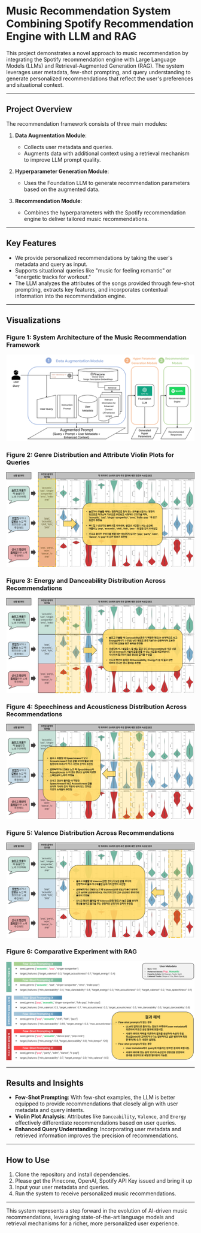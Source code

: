 # Music Recommendation System Combining Spotify Recommendation Engine with LLM and RAG

This project demonstrates a novel approach to music recommendation by integrating the Spotify recommendation engine with Large Language Models (LLMs) and Retrieval-Augmented Generation (RAG). The system leverages user metadata, few-shot prompting, and query understanding to generate personalized recommendations that reflect the user's preferences and situational context.

---

## Project Overview

The recommendation framework consists of three main modules:

1. **Data Augmentation Module**:
   - Collects user metadata and queries.
   - Augments data with additional context using a retrieval mechanism to improve LLM prompt quality.

2. **Hyperparameter Generation Module**:
   - Uses the Foundation LLM to generate recommendation parameters based on the augmented data.

3. **Recommendation Module**:
   - Combines the hyperparameters with the Spotify recommendation engine to deliver tailored music recommendations.

---

## Key Features

- We provide personalized recommendations by taking the user's metadata and query as input.
- Supports situational queries like "music for feeling romantic" or "energetic tracks for workout."
- The LLM analyzes the attributes of the songs provided through few-shot prompting, extracts key features, and incorporates contextual information into the recommendation engine.

---

## Visualizations

### **Figure 1**: System Architecture of the Music Recommendation Framework
![Figure 4](Image/그림10.png)

### **Figure 2**: Genre Distribution and Attribute Violin Plots for Queries
![Figure 5](Image/그림5.png)

### **Figure 3**: Energy and Danceability Distribution Across Recommendations
![Figure 6](Image/그림6.png)

### **Figure 4**: Speechiness and Acousticness Distribution Across Recommendations
![Figure 7](Image/그림7.png)

### **Figure 5**: Valence Distribution Across Recommendations
![Figure 8](Image/그림8.png)

### **Figure 6**: Comparative Experiment with RAG
![Figure 9](Image/그림9.png)

---

## Results and Insights

- **Few-Shot Prompting**: With few-shot examples, the LLM is better equipped to provide recommendations that closely align with user metadata and query intents.
- **Violin Plot Analysis**: Attributes like `Danceability`, `Valence`, and `Energy` effectively differentiate recommendations based on user queries.
- **Enhanced Query Understanding**: Incorporating user metadata and retrieved information improves the precision of recommendations.

---

## How to Use

1. Clone the repository and install dependencies.
2. Please get the Pinecone, OpenAI, Spotify API Key issued and bring it up
3. Input your user metadata and queries.
4. Run the system to receive personalized music recommendations.

---

This system represents a step forward in the evolution of AI-driven music recommendations, leveraging state-of-the-art language models and retrieval mechanisms for a richer, more personalized user experience.
